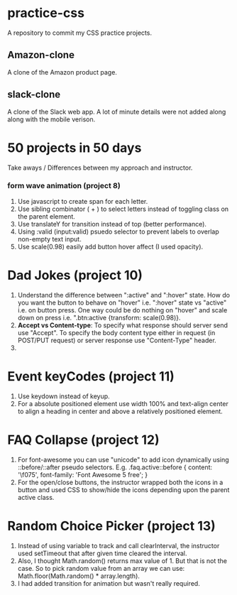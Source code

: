# practice-css

A repository to commit my CSS practice projects.

## Amazon-clone

A clone of the Amazon product page.

## slack-clone

A clone of the Slack web app. A lot of minute details were not added along along with the mobile verison.

# 50 projects in 50 days

Take aways / Differences between my approach and instructor.

### form wave animation (project 8)

1. Use javascript to create span for each letter.
2. Use sibling combinator ( + ) to select letters instead of toggling class on the parent element.
3. Use translateY for transition instead of top (better performance).
4. Using :valid (input:valid) psuedo selector to prevent labels to overlap non-empty text input.
5. Use scale(0.98) easily add button hover affect (I used opacity).

# Dad Jokes (project 10)

1. Understand the difference between ":active" and ":hover" state. How do you want the button to behave on "hover" i.e. ":hover" state vs "active" i.e. on button press.
   One way could be do nothing on "hover" and scale down on press i.e. ".btn:active {transform: scale(0.98)}.
2. **Accept vs Content-type**: To specify what response should server send use "Accept". To specify the body content type either in request (in POST/PUT request) or server response use "Content-Type" header.
3.

# Event keyCodes (project 11)

1. Use keydown instead of keyup.
2. For a absolute positioned element use width 100% and text-align center to align a heading in center and above a relatively positioned element.

# FAQ Collapse (project 12)

1. For font-awesome you can use "unicode" to add icon dynamically using ::before/::after pseudo selectors. E.g.
   .faq.active::before {
   content: '\f075',
   font-family: 'Font Awesome 5 free';
   }
2. For the open/close buttons, the instructor wrapped both the icons in a button and used CSS to show/hide the icons depending upon the parent active class.

# Random Choice Picker (project 13)

1. Instead of using variable to track and call clearInterval, the instructor used setTimeout that after given time cleared the interval.
2. Also, I thought Math.random() returns max value of 1. But that is not the case. So to pick random value from an array we can use: Math.floor(Math.random() \* array.length).
3. I had added transition for animation but wasn't really required.
